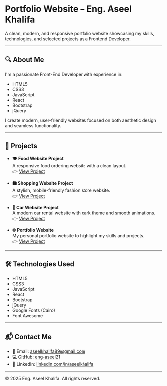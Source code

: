  # Portfolio Website – Eng. Aseel Khalifa

A clean, modern, and responsive portfolio website showcasing my skills, technologies, and selected projects as a Frontend Developer.

---

## 🔍 About Me
I'm a passionate Front-End Developer with experience in:
- HTML5
- CSS3
- JavaScript
- React
- Bootstrap
- jQuery

I create modern, user-friendly websites focused on both aesthetic design and seamless functionality.

---

## 💼 Projects

- **🍽️ Food Website Project**  
  A responsive food ordering website with a clean layout.  
  👉 [View Project](https://eng-aseel21.github.io/food-website-project/)

- **🛍️ Shopping Website Project**  
  A stylish, mobile-friendly fashion store website.  
  👉 [View Project](https://eng-aseel21.github.io/shopping-website-project/)

- **🚗 Car Website Project**  
  A modern car rental website with dark theme and smooth animations.  
  👉 [View Project](https://eng-aseel21.github.io/Car-website-project/)

- **🌐 Portfolio Website**  
  My personal portfolio website to highlight my skills and projects.  
  👉 [View Project](https://eng-aseel21.github.io/portfolio-website/)

---

## 🛠️ Technologies Used
- HTML5  
- CSS3  
- JavaScript  
- React  
- Bootstrap  
- jQuery  
- Google Fonts (Cairo)  
- Font Awesome

---

## 📬 Contact Me
- 📧 Email: [aseelkhalifa89@gmail.com](mailto:aseelkhalifa89@gmail.com)  
- 💻 GitHub: [eng-aseel21](https://github.com/eng-aseel21)  
- 🔗 LinkedIn: [linkedin.com/in/aseelkhalifa](https://linkedin.com/in/aseelkhalifa)

---

© 2025 Eng. Aseel Khalifa. All rights reserved.

